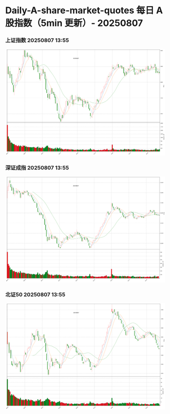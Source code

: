 
# Daily-A-share-market-quotes 每日 A 股指数（5min 更新）- 20250807

### 上证指数 20250807 13:55
![](./fig/2025/8/20250807-sh000001.png)

### 深证成指 20250807 13:55
![](./fig/2025/8/20250807-sz399001.png)

### 北证50 20250807 13:55
![](./fig/2025/8/20250807-bj899050.png)
